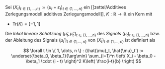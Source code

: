 Sei $(X_t)_{t \in \{ 1, \dots, n \}} := (\mu_t + \varepsilon_t)_{t \in \{ 1, \dots, n \}}$ ein [[zettel/Additives Zerlegungsmodell|additives Zerlegungsmodell]], $K : \mathbb{R} \to \mathbb{R}$ ein Kern mit
- $\text{Tr}(K) = [-1, 1]$

Die *lokal lineare Schätzung* $(\hat{\mu}_t, \hat{\mu}_t')_{t \in \{ 1, \dots, n \}}$ des *Signals* $(\mu_t)_{t \in \{ 1, \dots, n \}}$ bzw. der Ableitung des Signals $(\mu_t')_{t \in \{ 1, \dots, n \}}$ von $(X_t)_{t \in \{ 1, \dots, n \}}$ ist definiert als

$$
	\forall t \in \{ 1, \dots, n \} : (\hat{\mu}_t, \hat{\mu}_t') := \underset{\beta_0, \beta_1}{\arg\min} \sum_{i=1}^n \left( X_i - \beta_0 - \beta_1 \cdot (i - t) \right)^2 K\left( \frac{i-t}{b} \right)
$$